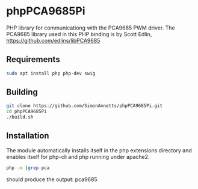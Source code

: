 # phpPCA9685Pi

PHP library for communicationg with the PCA9685 PWM driver.
The PCA9685 library used in this PHP binding is by Scott Edlin,
https://github.com/edlins/libPCA9685

## Requirements

~~~bash
sudo apt install php php-dev swig
~~~

## Building

~~~bash
git clone https://github.com/SimonAnnetts/phpPCA9685Pi.git
cd phpPCA9685Pi
./build.sh
~~~

## Installation

The module automatically installs itself in the php extensions directory and enables itself for php-cli and php running under apache2.

~~~bash
php -m |grep pca
~~~

should produce the output:
pca9685


